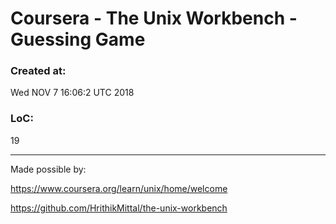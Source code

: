 # Coursera - The Unix Workbench - Guessing Game

### Created at: 
Wed NOV 7 16:06:2 UTC 2018

### LoC: 
19

------

Made possible by: 

https://www.coursera.org/learn/unix/home/welcome

https://github.com/HrithikMittal/the-unix-workbench

